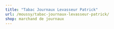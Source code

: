 ```yaml
---
title: "Tabac Journaux Levasseur Patrick"
url: /moussy/tabac-journaux-levasseur-patrick/
shop: marchand de journaux
---
```

